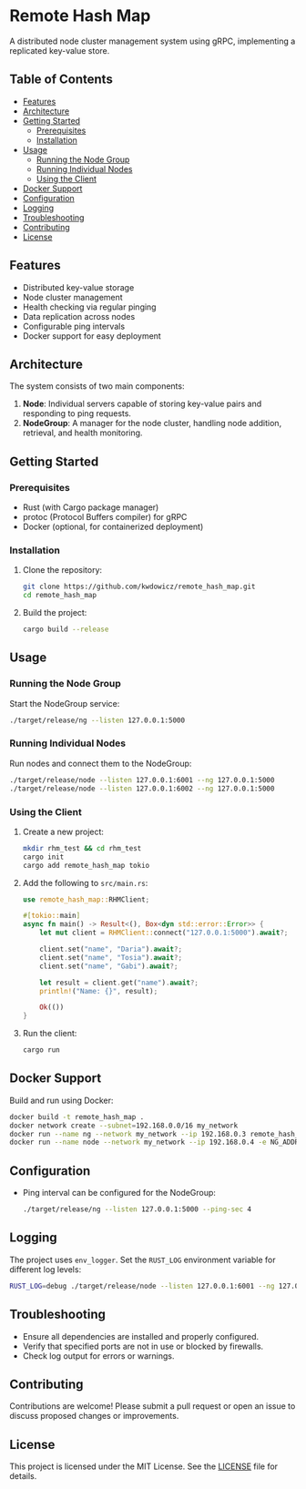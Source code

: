 # Remote Hash Map

A distributed node cluster management system using gRPC, implementing a replicated key-value store.

## Table of Contents

- [Features](#F)
- [Architecture](#architecture)
- [Getting Started](#getting-started)
  - [Prerequisites](#prerequisites)
  - [Installation](#installation)
- [Usage](#usage)
  - [Running the Node Group](#running-the-node-group)
  - [Running Individual Nodes](#running-individual-nodes)
  - [Using the Client](#using-the-client)
- [Docker Support](#docker-support)
- [Configuration](#configuration)
- [Logging](#logging)
- [Troubleshooting](#troubleshooting)
- [Contributing](#contributing)
- [License](#license)

## Features

- Distributed key-value storage
- Node cluster management
- Health checking via regular pinging
- Data replication across nodes
- Configurable ping intervals
- Docker support for easy deployment

## Architecture

The system consists of two main components:

1. **Node**: Individual servers capable of storing key-value pairs and responding to ping requests.
2. **NodeGroup**: A manager for the node cluster, handling node addition, retrieval, and health monitoring.

## Getting Started

### Prerequisites

- Rust (with Cargo package manager)
- protoc (Protocol Buffers compiler) for gRPC
- Docker (optional, for containerized deployment)

### Installation

1. Clone the repository:
   ```bash
   git clone https://github.com/kwdowicz/remote_hash_map.git
   cd remote_hash_map
   ```

2. Build the project:
   ```bash
   cargo build --release
   ```

## Usage

### Running the Node Group

Start the NodeGroup service:

```bash
./target/release/ng --listen 127.0.0.1:5000
```

### Running Individual Nodes

Run nodes and connect them to the NodeGroup:

```bash
./target/release/node --listen 127.0.0.1:6001 --ng 127.0.0.1:5000
./target/release/node --listen 127.0.0.1:6002 --ng 127.0.0.1:5000
```

### Using the Client

1. Create a new project:
   ```bash
   mkdir rhm_test && cd rhm_test
   cargo init
   cargo add remote_hash_map tokio
   ```

2. Add the following to `src/main.rs`:
   ```rust
   use remote_hash_map::RHMClient;

   #[tokio::main]
   async fn main() -> Result<(), Box<dyn std::error::Error>> {
       let mut client = RHMClient::connect("127.0.0.1:5000").await?;

       client.set("name", "Daria").await?;
       client.set("name", "Tosia").await?;
       client.set("name", "Gabi").await?;

       let result = client.get("name").await?;
       println!("Name: {}", result);

       Ok(())
   }
   ```

3. Run the client:
   ```bash
   cargo run
   ```

## Docker Support

Build and run using Docker:

```bash
docker build -t remote_hash_map .
docker network create --subnet=192.168.0.0/16 my_network
docker run --name ng --network my_network --ip 192.168.0.3 remote_hash_map ng
docker run --name node --network my_network --ip 192.168.0.4 -e NG_ADDRESS="192.168.0.3:5000" remote_hash_map node
```

## Configuration

- Ping interval can be configured for the NodeGroup:
  ```bash
  ./target/release/ng --listen 127.0.0.1:5000 --ping-sec 4
  ```

## Logging

The project uses `env_logger`. Set the `RUST_LOG` environment variable for different log levels:

```bash
RUST_LOG=debug ./target/release/node --listen 127.0.0.1:6001 --ng 127.0.0.1:5000
```

## Troubleshooting

- Ensure all dependencies are installed and properly configured.
- Verify that specified ports are not in use or blocked by firewalls.
- Check log output for errors or warnings.

## Contributing

Contributions are welcome! Please submit a pull request or open an issue to discuss proposed changes or improvements.

## License

This project is licensed under the MIT License. See the [LICENSE](LICENSE) file for details.